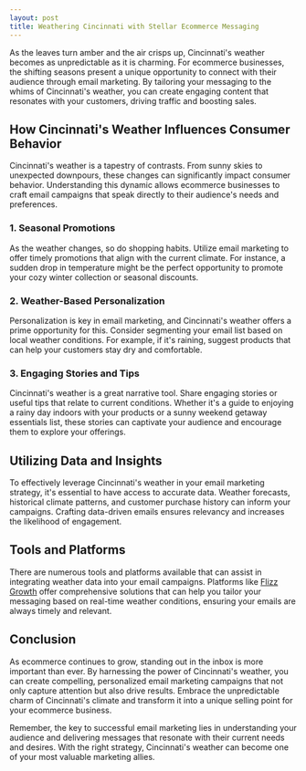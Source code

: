 ```yaml
---
layout: post
title: Weathering Cincinnati with Stellar Ecommerce Messaging
---
```



As the leaves turn amber and the air crisps up, Cincinnati's weather becomes as unpredictable as it is charming. For ecommerce businesses, the shifting seasons present a unique opportunity to connect with their audience through email marketing. By tailoring your messaging to the whims of Cincinnati's weather, you can create engaging content that resonates with your customers, driving traffic and boosting sales.

## How Cincinnati's Weather Influences Consumer Behavior

Cincinnati's weather is a tapestry of contrasts. From sunny skies to unexpected downpours, these changes can significantly impact consumer behavior. Understanding this dynamic allows ecommerce businesses to craft email campaigns that speak directly to their audience's needs and preferences.

### 1. **Seasonal Promotions**

As the weather changes, so do shopping habits. Utilize email marketing to offer timely promotions that align with the current climate. For instance, a sudden drop in temperature might be the perfect opportunity to promote your cozy winter collection or seasonal discounts.

### 2. **Weather-Based Personalization**

Personalization is key in email marketing, and Cincinnati's weather offers a prime opportunity for this. Consider segmenting your email list based on local weather conditions. For example, if it's raining, suggest products that can help your customers stay dry and comfortable.

### 3. **Engaging Stories and Tips**

Cincinnati's weather is a great narrative tool. Share engaging stories or useful tips that relate to current conditions. Whether it's a guide to enjoying a rainy day indoors with your products or a sunny weekend getaway essentials list, these stories can captivate your audience and encourage them to explore your offerings.

## Utilizing Data and Insights

To effectively leverage Cincinnati's weather in your email marketing strategy, it's essential to have access to accurate data. Weather forecasts, historical climate patterns, and customer purchase history can inform your campaigns. Crafting data-driven emails ensures relevancy and increases the likelihood of engagement.

## Tools and Platforms

There are numerous tools and platforms available that can assist in integrating weather data into your email campaigns. Platforms like [Flizz Growth](https://flizzgrowth.com) offer comprehensive solutions that can help you tailor your messaging based on real-time weather conditions, ensuring your emails are always timely and relevant.

## Conclusion

As ecommerce continues to grow, standing out in the inbox is more important than ever. By harnessing the power of Cincinnati's weather, you can create compelling, personalized email marketing campaigns that not only capture attention but also drive results. Embrace the unpredictable charm of Cincinnati's climate and transform it into a unique selling point for your ecommerce business.

Remember, the key to successful email marketing lies in understanding your audience and delivering messages that resonate with their current needs and desires. With the right strategy, Cincinnati's weather can become one of your most valuable marketing allies.